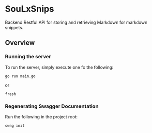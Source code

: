 # SouLxSnips

Backend Restful API for storing and retrieving Markdown for markdown snippets.

## Overview

### Running the server
To run the server, simply execute one fo the following:

```
go run main.go
```
or
```
fresh
```

### Regenerating Swagger Documentation
Run the following in the project root:
```
swag init
```

